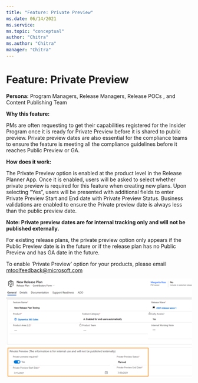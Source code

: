 ```yaml
---
title: "Feature: Private Preview"
ms.date: 06/14/2021
ms.service: 
ms.topic: "conceptual"
author: "Chitra"
ms.author: "Chitra"
manager: "Chitra"
---
```


# Feature: Private Preview

**Persona:** Program Managers, Release Managers, Release POCs , and Content Publishing Team

**Why this feature:**

PMs are often requesting to get their capabilities registered for the Insider Program once it is ready for Private Preview before it is shared to public preview.  Private preview dates are also essential for the compliance teams to ensure the feature is meeting all the compliance guidelines before it reaches Public Preview or GA.  

**How does it work:**

The Private Preview option is enabled at the product level in the Release Planner App. Once it is enabled, users will be asked to select whether private preview is required for this feature when creating new plans. Upon selecting “Yes”, users will be presented with additional fields to enter Private Preview Start and End date with Private Preview Status. Business validations are enabled to ensure the Private preview date is always less than the public preview date.  

**Note: Private preview dates are for internal tracking only and will not be published externally.** 

For existing release plans, the private preview option only appears if the Public Preview date is in the future or if the release plan has no Public Preview and has GA date in the future.  

To enable ‘Private Preview’ option for your products, please email [mtoolfeedback@microsoft.com](mailto:mtoolfeedback@microsoft.com)

![Step one](media/PrivatePreview1.png "Step one")


